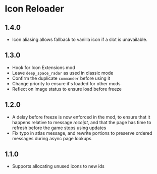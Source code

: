 # Icon Reloader

## 1.4.0

- Icon aliasing allows fallback to vanilla icon if a slot is unavailable.

## 1.3.0

- Hook for Icon Extensions mod
- Leave `deep_space_radar` as used in classic mode
- Confirm the duplicate `commander` before using it
- Change priority to ensure it's loaded for other mods
- Reflect on image status to ensure load before freeze

## 1.2.0

- A delay before freeze is now enforced in the mod, to ensure that it happens relative to message *receipt*, and that the page has time to refresh before the game stops using updates
- Fix typo in atlas message, and rewrite portions to preserve ordered messages during async page lookups

## 1.1.0

- Supports allocating unused icons to new ids
